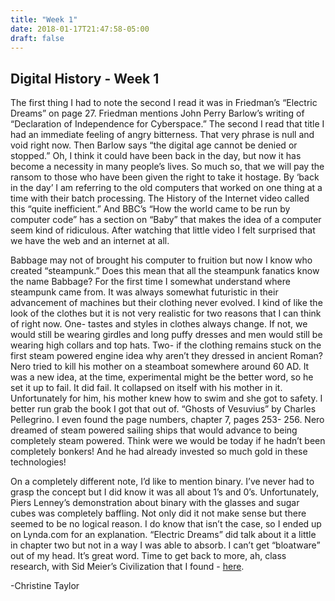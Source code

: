 ```yaml
---
title: "Week 1"
date: 2018-01-17T21:47:58-05:00
draft: false
---
```


## Digital History - Week 1
The first thing I had to note the second I read it was in Friedman’s “Electric Dreams” on page 27. Friedman mentions John Perry Barlow’s writing of “Declaration of Independence for Cyberspace.” The second I read that title I had an immediate feeling of angry bitterness. That very phrase is null and void right now. Then Barlow says “the digital age cannot be denied or stopped.” Oh, I think it could have been back in the day, but now it has become a necessity in many people’s lives. So much so, that we will pay the ransom to those who have been given the right to take it hostage. By ‘back in the day’ I am referring to the old computers that worked on one thing at a time with their batch processing. The History of the Internet video called this “quite inefficient.” And BBC’s “How the world came to be run by computer code” has a section on “Baby” that makes the idea of a computer seem kind of ridiculous. After watching that little video I felt surprised that we have the web and an internet at all.
Babbage may not of brought his computer to fruition but now I know who created “steampunk.” Does this mean that all the steampunk fanatics know the name Babbage? For the first time I somewhat understand where steampunk came from. It was always somewhat futuristic in their advancement of machines but their clothing never evolved. I kind of like the look of the clothes but it is not very realistic for two reasons that I can think of right now. One- tastes and styles in clothes always change. If not, we would still be wearing girdles and long puffy dresses and men would still be wearing high collars and top hats. Two- if the clothing remains stuck on the first steam powered engine idea why aren’t they dressed in ancient Roman? Nero tried to kill his mother on a steamboat somewhere around 60 AD. It was a new idea, at the time, experimental might be the better word, so he set it up to fail. It did fail. It collapsed on itself with his mother in it. Unfortunately for him, his mother knew how to swim and she got to safety. I better run grab the book I got that out of. “Ghosts of Vesuvius” by Charles Pellegrino. I even found the page numbers, chapter 7, pages 253- 256. Nero dreamed of steam powered sailing ships that would advance to being completely steam powered. Think were we would be today if he hadn’t been completely bonkers! And he had already invested so much gold in these technologies!
On a completely different note, I’d like to mention binary. I’ve never had to grasp the concept but I did know it was all about 1’s and 0’s. Unfortunately, Piers Lenney’s demonstration about binary with the glasses and sugar cubes was completely baffling. Not only did it not make sense but there seemed to be no logical reason. I do know that isn’t the case, so I ended up on Lynda.com for an explanation. “Electric Dreams” did talk about it a little in chapter two but not in a way I was able to absorb.I can’t get “bloatware” out of my head. It’s great word. Time to get back to more, ah, class research, with Sid Meier’s Civilization that I found  - [here](https://classicreload.com/civilization.html).-Christine Taylor